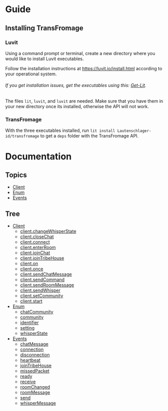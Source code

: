 # Guide

## Installing TransFromage

### Luvit

Using a command prompt or terminal, create a new directory where you would like to install Luvit executables.

Follow the installation instructions at https://luvit.io/install.html according to your operational system.<br>
###### If you get installation issues, get the executables using this: [Get-Lit](https://github.com/SinisterRectus/get-lit).

The files `lit`, `luvit`, and `luvit` are needed. Make sure that you have them in your new directory once its installed, otherwise the API will not work.

### TransFromage

With the three executables installed, run `lit install Lautenschlager-id/transfromage` to get a `deps` folder with the TransFromage API.

# Documentation

## Topics

- [Client](Client.md)
- [Enum](Enum.md)
- [Events](Events.md)

## Tree

- [Client](Client.md)
	- [client.changeWhisperState](Client.md#clientchangewhisperstate--self-message-state-)
	- [client.closeChat](Client.md#clientclosechat--self-chatname-)
	- [client.connect](Client.md#clientconnect--self-username-userpassword-startroom-)
	- [client.enterRoom](Client.md#cliententerroom--self-roomname-issalonauto-)
	- [client.joinChat](Client.md#clientjoinchat--self-chatname-)
	- [client.joinTribeHouse](Client.md#clientjointribehouse--self-)
	- [client.on](Client.md#clienton--self-eventname-callback-)
	- [client.once](Client.md#clientonce--self-eventname-callback-)
	- [client.sendChatMessage](Client.md#clientsendchatmessage--self-chatname-message-)
	- [client.sendCommand](Client.md#clientsendcommand--self-command-)
	- [client.sendRoomMessage](Client.md#clientsendroommessage--self-message-)
	- [client.sendWhisper](Client.md#clientsendwhisper--self-targetuser-message-)
	- [client.setCommunity](Client.md#clientsetcommunity--self-community-)
	- [client.start](Client.md#clientstart--self-tfmid-token-)
- [Enum](Enum.md)
	- [chatCommunity](Enum.md#chatcommunity-int)
	- [community](Enum.md#community-int)
	- [identifier](Enum.md#identifier-table)
	- [setting](Enum.md#setting-table)
	- [whisperState](Enum.md#whisperstate-int)
- [Events](Events.md)
	- [chatMessage](Events.md#chatmessage--channelname-playername-message-playercommunity-)
	- [connection](Events.md#connection---)
	- [disconnection](Events.md#disconnection--connection-)
	- [heartbeat](Events.md#heartbeat--time-)
	- [joinTribeHouse](Events.md#jointribehouse--tribename-)
	- [missedPacket](Events.md#missedpacket--identifiers-packet-)
	- [ready](Events.md#ready---)
	- [receive](Events.md#receive--connection-packet-identifiers-)
	- [roomChanged](Events.md#roomchanged--roomname-isprivateroom-)
	- [roomMessage](Events.md#roommessage--playername-message-playercommunity-playerid-)
	- [send](Events.md#send--identifiers-packet-)
	- [whisperMessage](Events.md#whispermessage--playername-message-playercommunity-)